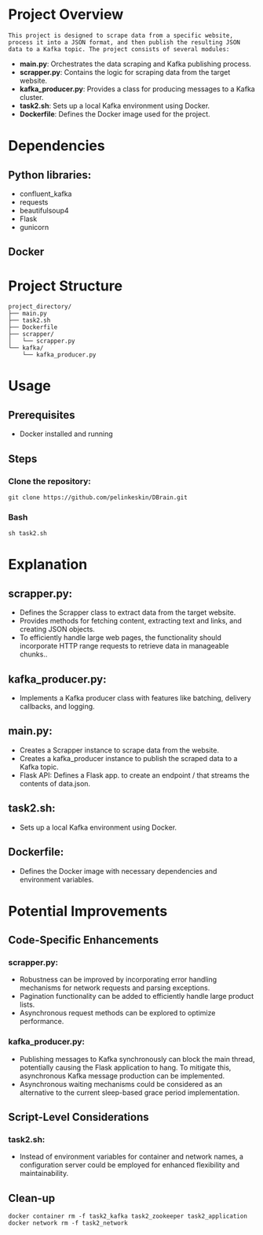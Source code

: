 # Project Overview
    This project is designed to scrape data from a specific website, process it into a JSON format, and then publish the resulting JSON data to a Kafka topic. The project consists of several modules:

* __main.py__: Orchestrates the data scraping and Kafka publishing process.
* __scrapper.py__: Contains the logic for scraping data from the target website.
* __kafka_producer.py__: Provides a class for producing messages to a Kafka cluster.
* __task2.sh__: Sets up a local Kafka environment using Docker.
* __Dockerfile__: Defines the Docker image used for the project.

# Dependencies
## Python libraries:
* confluent_kafka
* requests
* beautifulsoup4
* Flask
* gunicorn
## Docker

# Project Structure
```
project_directory/
├── main.py
├── task2.sh
├── Dockerfile
├── scrapper/
│   └── scrapper.py
└── kafka/
    └── kafka_producer.py
```

# Usage
## Prerequisites
* Docker installed and running
## Steps
### Clone the repository:
    git clone https://github.com/pelinkeskin/DBrain.git
### Bash
    sh task2.sh
    
# Explanation
## scrapper.py:
* Defines the Scrapper class to extract data from the target website.
* Provides methods for fetching content, extracting text and links, and creating JSON objects.
* To efficiently handle large web pages, the functionality should incorporate HTTP range requests to retrieve data in manageable chunks..
## kafka_producer.py:
* Implements a Kafka producer class with features like batching, delivery callbacks, and logging.
## main.py:
* Creates a Scrapper instance to scrape data from the website.
* Creates a kafka_producer instance to publish the scraped data to a Kafka topic.
* Flask API:  Defines a Flask app. to create an endpoint / that streams the contents of data.json.
## task2.sh:
* Sets up a local Kafka environment using Docker.
## Dockerfile:
* Defines the Docker image with necessary dependencies and environment variables.

# Potential Improvements
## Code-Specific Enhancements
### scrapper.py:
* Robustness can be improved by incorporating error handling mechanisms for network requests and parsing exceptions.
* Pagination functionality can be added to efficiently handle large product lists.
* Asynchronous request methods can be explored to optimize performance.
### kafka_producer.py:
* Publishing messages to Kafka synchronously can block the main thread, potentially causing the Flask application to hang. To mitigate this,   asynchronous Kafka message production can be implemented.
* Asynchronous waiting mechanisms could be considered as an alternative to the current sleep-based grace period implementation.
## Script-Level Considerations
### task2.sh:
* Instead of environment variables for container and network names, a configuration server could be employed for enhanced flexibility and maintainability.
## Clean-up

```
docker container rm -f task2_kafka task2_zookeeper task2_application
docker network rm -f task2_network 
```